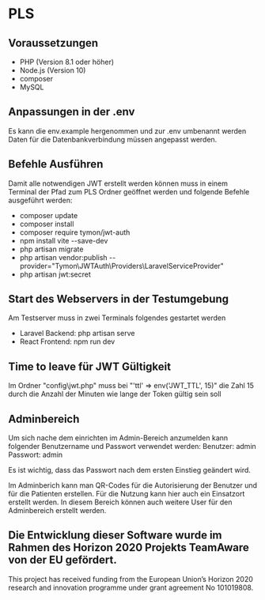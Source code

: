 # PLS

## Voraussetzungen

-   PHP (Version 8.1 oder höher)
-   Node.js (Version 10)
-   composer
-   MySQL

## Anpassungen in der .env

Es kann die env.example hergenommen und zur .env umbenannt werden
Daten für die Datenbankverbindung müssen angepasst werden.

## Befehle Ausführen

Damit alle notwendigen JWT erstellt werden können muss in einem Terminal der Pfad zum PLS Ordner geöffnet werden und folgende Befehle ausgeführt werden:

-   composer update
-   composer install
-   composer require tymon/jwt-auth
-   npm install vite --save-dev
-   php artisan migrate
-   php artisan vendor:publish --provider="Tymon\JWTAuth\Providers\LaravelServiceProvider"
-   php artisan jwt:secret

## Start des Webservers in der Testumgebung

Am Testserver muss in zwei Terminals folgendes gestartet werden

-   Laravel Backend: php artisan serve
-   React Frontend: npm run dev

## Time to leave für JWT Gültigkeit

Im Ordner "config\jwt.php" muss bei "'ttl' => env('JWT_TTL', 15)" die Zahl 15 durch die Anzahl der Minuten wie lange der Token gültig sein soll

## Adminbereich

Um sich nache dem einrichten im Admin-Bereich anzumelden kann folgender Benutzername und Passwort verwendet werden:
Benutzer: admin
Passwort: admin

Es ist wichtig, dass das Passwort nach dem ersten Einstieg geändert wird.

Im Adminberich kann man QR-Codes für die Autorisierung der Benutzer und für die Patienten erstellen.
Für die Nutzung kann hier auch ein Einsatzort erstellt werden.
In diesem Bereich können auch weitere User für den Adminbereich erstellt werden.


## Die Entwicklung dieser Software wurde im Rahmen des Horizon 2020 Projekts TeamAware von der EU gefördert.

This project has received funding from the European Union’s Horizon 2020 research and innovation programme under grant agreement No 101019808.
